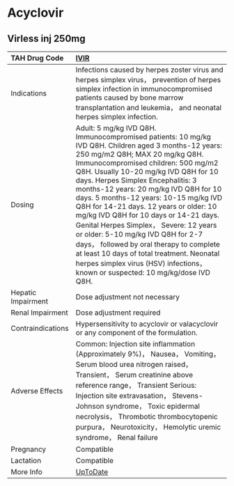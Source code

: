 # Acyclovir

## Virless inj 250mg

| TAH Drug Code      | [IVIR](https://www.tahsda.org.tw/drugs/hissearch.php?drug_code=IVIR)                                                                                                                                                                                                                                                                                                                                                                                                                                                                                                                                                                                                                        |
|:-------------------|:--------------------------------------------------------------------------------------------------------------------------------------------------------------------------------------------------------------------------------------------------------------------------------------------------------------------------------------------------------------------------------------------------------------------------------------------------------------------------------------------------------------------------------------------------------------------------------------------------------------------------------------------------------------------------------------------|
| Indications        | Infections caused by herpes zoster virus and herpes simplex virus， prevention of herpes simplex infection in immunocompromised patients caused by bone marrow transplantation and leukemia， and neonatal herpes simplex infection.                                                                                                                                                                                                                                                                                                                                                                                                                                                        |
| Dosing             | Adult: 5 mg/kg IVD Q8H. Immunocompromised patients: 10 mg/kg IVD Q8H. Children aged 3 months-12 years: 250 mg/m2 Q8H; MAX 20 mg/kg Q8H. Immunocompromised children: 500 mg/m2 Q8H. Usually 10-20 mg/kg IVD Q8H for 10 days. Herpes Simplex Encephalitis: 3 months-12 years: 20 mg/kg IVD Q8H for 10 days. 5 months-12 years: 10-15 mg/kg IVD Q8H for 14-21 days. 12 years or older: 10 mg/kg IVD Q8H for 10 days or 14-21 days. Genital Herpes Simplex， Severe: 12 years or older: 5-10 mg/kg IVD Q8H for 2-7 days， followed by oral therapy to complete at least 10 days of total treatment. Neonatal herpes simplex virus (HSV) infections， known or suspected: 10 mg/kg/dose IVD Q8H. |
| Hepatic Impairment | Dose adjustment not necessary                                                                                                                                                                                                                                                                                                                                                                                                                                                                                                                                                                                                                                                               |
| Renal Impairment   | Dose adjustment required                                                                                                                                                                                                                                                                                                                                                                                                                                                                                                                                                                                                                                                                    |
| Contraindications  | Hypersensitivity to acyclovir or valacyclovir or any component of the formulation.                                                                                                                                                                                                                                                                                                                                                                                                                                                                                                                                                                                                          |
| Adverse Effects    | Common: Injection site inflammation (Approximately 9%)， Nausea， Vomiting， Serum blood urea nitrogen raised， Transient， Serum creatinine above reference range， Transient Serious: Injection site extravasation， Stevens-Johnson syndrome， Toxic epidermal necrolysis， Thrombotic thrombocytopenic purpura， Neurotoxicity， Hemolytic uremic syndrome， Renal failure                                                                                                                                                                                                                                                                                                              |
| Pregnancy          | Compatible                                                                                                                                                                                                                                                                                                                                                                                                                                                                                                                                                                                                                                                                                  |
| Lactation          | Compatible                                                                                                                                                                                                                                                                                                                                                                                                                                                                                                                                                                                                                                                                                  |
| More Info          | [UpToDate](https://www.uptodate.com/contents/acyclovir-drug-information)                                                                                                                                                                                                                                                                                                                                                                                                                                                                                                                                                                                                                    |

